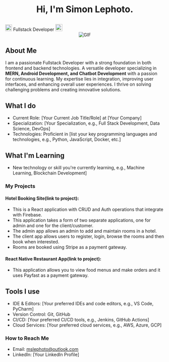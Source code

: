 ## <h1 align="center">Hi, I'm Simon Lephoto.</h1>
## <h2 align="center">
  <img src="https://komarev.com/ghpvc/?username=[YourUsername]&color=dc143c&style=for-the-badge" alt="Profile Views" style="height:21px;">
  Fullstack Developer
  <a href="https://[your-portfolio-link]">
    <img src="https://img.shields.io/badge/Portfolio-543DE0?style=for-the-badge&logo=About.me&logoColor=white" alt="Portfolio" style="height:22px;">
  </a>
</h2>

<div align="center">
 <img alt="GIF" src="https://media4.giphy.com/media/11KzOet1ElBDz2/giphy.gif?cid=6c09b952ufa3xxbbm0mpuadm2zaik3wjp4m9luz2ly0lyz8d&ep=v1_internal_gif_by_id&rid=giphy.gif&ct=g" />
</div>

## About Me

I am a passionate Fullstack Developer with a strong foundation in both frontend and backend technologies. A versatile developer specializing in **MERN, Android Development, and Chatbot Development** with a passion for continuous learning. My expertise lies in integration, improving user interfaces, and enhancing overall user experiences. I thrive on solving challenging problems and creating innovative solutions.

## What I do
- Current Role: [Your Current Job Title/Role] at [Your Company]
- Specialization: [Your Specialization, e.g., Full Stack Development, Data Science, DevOps]
- Technologies: Proficient in [list your key programming languages and technologies, e.g., Python, JavaScript, Docker, etc.]

## What I'm Learning
- New technology or skill you're currently learning, e.g., Machine Learning, Blockchain Development]

### My Projects
#### Hotel Booking Site(link to project):
  - This is a React application with CRUD and Auth operations that integrate with Firebase.
  - This application takes a form of two separate applications, one for admin and one for the client/customer.
  - The admin app allows an admin to add and maintain rooms in a hotel.
  - The client app allows users to register, login, browse the rooms and then book when interested.
  - Rooms are booked using Stripe as a payment gateway.
    
#### React Native Restaurant App(link to project): 
  - This application allows you to view food menus and make orders and it uses Payfast as a payment gateway.

## Tools I use
- IDE & Editors: [Your preferred IDEs and code editors, e.g., VS Code, PyCharm]
- Version Control: Git, GitHub
- CI/CD: [Your preferred CI/CD tools, e.g., Jenkins, GitHub Actions]
- Cloud Services: [Your preferred cloud services, e.g., AWS, Azure, GCP]

### How to Reach Me
- Email: mslephoto@outlook.com
- LinkedIn: [Your LinkedIn Profile]

<!--
**codewithmokone/codewithmokone** is a ✨ _special_ ✨ repository because its `README.md` (this file) appears on your GitHub profile.

Here are some ideas to get you started:

- 🔭 I’m currently working on ...
- 🌱 I’m currently learning ...
- 👯 I’m looking to collaborate on ...
- 🤔 I’m looking for help with ...
- 💬 Ask me about ...
- 📫 How to reach me: ...
- 😄 Pronouns: ...
- ⚡ Fun fact: ...
-->
